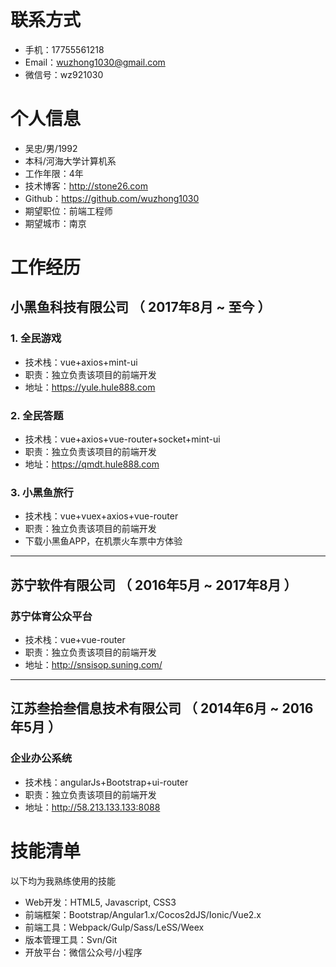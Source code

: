 <br/>  

# 联系方式
- 手机：17755561218
- Email：wuzhong1030@gmail.com
- 微信号：wz921030


# 个人信息
 - 吴忠/男/1992 
 - 本科/河海大学计算机系 
 - 工作年限：4年
 - 技术博客：http://stone26.com
 - Github：https://github.com/wuzhong1030
 - 期望职位：前端工程师
 - 期望城市：南京


# 工作经历
## 小黑鱼科技有限公司 （ 2017年8月 ~ 至今 ）

### 1. 全民游戏
- 技术栈：vue+axios+mint-ui
- 职责：独立负责该项目的前端开发
- 地址：https://yule.hule888.com

### 2. 全民答题 
- 技术栈：vue+axios+vue-router+socket+mint-ui
- 职责：独立负责该项目的前端开发
- 地址：https://qmdt.hule888.com

### 3. 小黑鱼旅行
- 技术栈：vue+vuex+axios+vue-router
- 职责：独立负责该项目的前端开发
- 下载小黑鱼APP，在机票火车票中方体验

--------------------------------------- 

## 苏宁软件有限公司 （ 2016年5月 ~ 2017年8月 ）

### 苏宁体育公众平台
- 技术栈：vue+vue-router
- 职责：独立负责该项目的前端开发
- 地址：http://snsisop.suning.com/

--------------------------------------- 

## 江苏叁拾叁信息技术有限公司 （ 2014年6月 ~ 2016年5月 ）

###  企业办公系统
- 技术栈：angularJs+Bootstrap+ui-router
- 职责：独立负责该项目的前端开发
- 地址：http://58.213.133.133:8088

# 技能清单

以下均为我熟练使用的技能
- Web开发：HTML5, Javascript, CSS3
- 前端框架：Bootstrap/Angular1.x/Cocos2dJS/Ionic/Vue2.x
- 前端工具：Webpack/Gulp/Sass/LeSS/Weex
- 版本管理工具：Svn/Git
- 开放平台：微信公众号/小程序